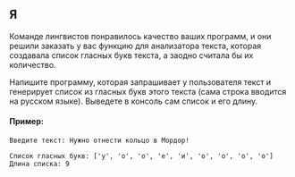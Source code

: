 ## Я
Команде лингвистов понравилось качество ваших программ, и они решили заказать у вас функцию для анализатора текста, которая создавала список гласных букв текста, а заодно считала бы их количество.

Напишите программу, которая запрашивает у пользователя текст и генерирует список из гласных букв этого текста (сама строка вводится на русском языке). Выведете в консоль сам список и его длину.


#### Пример:
```
Введите текст: Нужно отнести кольцо в Мордор!

Список гласных букв: ['у', 'о', 'о', 'е', 'и', 'о', 'о', 'о', 'о']
Длина списка: 9

```

